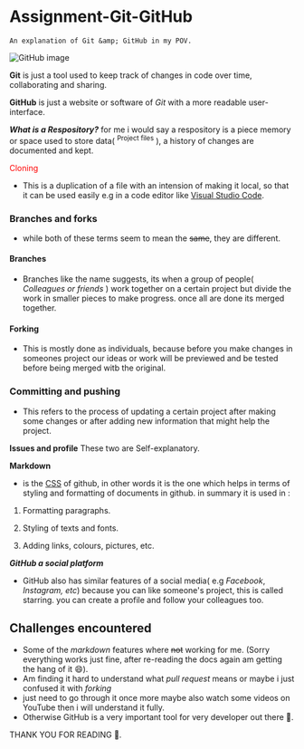 # Assignment-Git-GitHub
``An explanation of Git &amp; GitHub in my POV.``

![GitHub image](https://images.app.goo.gl/P2y2ZJDC7vwNYjRc9)

**Git** is just a tool used to keep track of changes in code over time, collaborating and sharing. 

**GitHub** is just a website or software of _Git_ with a more readable user-interface.

_**What is a Respository?**_ for me i would say a respository is a piece memory or space used to store data( <sup>Project files</sup> ), a history of changes are documented and kept. 

<font color="red"> Cloning </font>
- This is a duplication of a file with an intension of making it local, so that it can be used easily e.g in a code 
editor like [Visual Studio Code](https://code.visualstudio.com/).

### Branches and forks
- while both of these terms seem to mean the ~~same~~, they are different. 
#### Branches
- Branches like the name suggests, its when a group of people( _Colleagues or friends_ ) work together on a certain project but divide the work in smaller pieces to make progress. once all are done its merged together. 
#### Forking
- This is mostly done as individuals, because before you make changes in someones project our ideas or work will be previewed and be tested before being merged witb the original. 
### Committing and pushing
- This refers to the process of updating a certain project after making some changes or after adding new information that might help the project. 

**Issues and profile** These two are Self-explanatory. 

**Markdown**
- is the [CSS](https://en.m.wikipedia.org/wiki/CSS) of github, in other words it is the one which helps in terms of styling and formatting of documents in github. in summary it is used in :
1. Formatting paragraphs. 

2. Styling of texts and fonts. 

3. Adding links, colours, pictures, etc. 

 ***GitHub a social platform***
* GitHub also has similar features of a social media( e.g *Facebook*, *Instagram, etc*) because you can like someone's project, this is called starring. you can create a profile and follow your colleagues too. 

## Challenges encountered 
- Some of the *markdown* features where ~~not~~ working for me. (Sorry everything works just fine, after re-reading the docs again am getting the hang of it :smile:). 
- Am finding it hard to understand what *pull request* means or maybe i just confused it with *forking*
- just need to go through it once more maybe also watch some videos on YouTube then i will understand it fully.
- Otherwise GitHub is a very important tool for very developer out there 🙂. 

<!-- Am ready for the critics XD -->

THANK YOU FOR READING 📖. 
